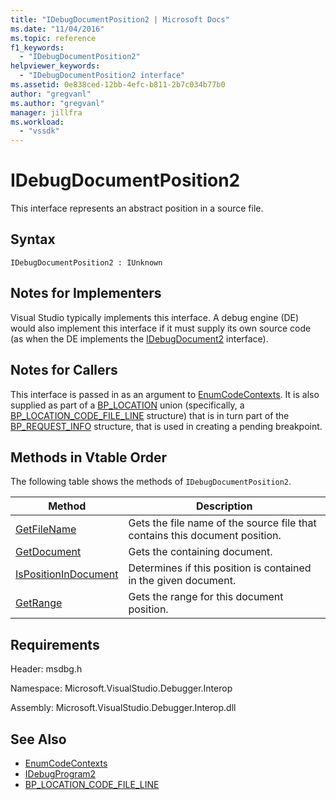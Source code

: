 ```yaml
---
title: "IDebugDocumentPosition2 | Microsoft Docs"
ms.date: "11/04/2016"
ms.topic: reference
f1_keywords:
  - "IDebugDocumentPosition2"
helpviewer_keywords:
  - "IDebugDocumentPosition2 interface"
ms.assetid: 0e838ced-12bb-4efc-b811-2b7c034b77b0
author: "gregvanl"
ms.author: "gregvanl"
manager: jillfra
ms.workload:
  - "vssdk"
---
```

# IDebugDocumentPosition2
This interface represents an abstract position in a source file.

## Syntax

```
IDebugDocumentPosition2 : IUnknown
```

## Notes for Implementers
 Visual Studio typically implements this interface. A debug engine (DE) would also implement this interface if it must supply its own source code (as when the DE implements the [IDebugDocument2](../../../extensibility/debugger/reference/idebugdocument2.md) interface).

## Notes for Callers
 This interface is passed in as an argument to [EnumCodeContexts](../../../extensibility/debugger/reference/idebugprogram2-enumcodecontexts.md). It is also supplied as part of a [BP_LOCATION](../../../extensibility/debugger/reference/bp-location.md) union (specifically, a [BP_LOCATION_CODE_FILE_LINE](../../../extensibility/debugger/reference/bp-location-code-file-line.md) structure) that is in turn part of the [BP_REQUEST_INFO](../../../extensibility/debugger/reference/bp-request-info.md) structure, that is used in creating a pending breakpoint.

## Methods in Vtable Order
 The following table shows the methods of `IDebugDocumentPosition2`.

|Method|Description|
|------------|-----------------|
|[GetFileName](../../../extensibility/debugger/reference/idebugdocumentposition2-getfilename.md)|Gets the file name of the source file that contains this document position.|
|[GetDocument](../../../extensibility/debugger/reference/idebugdocumentposition2-getdocument.md)|Gets the containing document.|
|[IsPositionInDocument](../../../extensibility/debugger/reference/idebugdocumentposition2-ispositionindocument.md)|Determines if this position is contained in the given document.|
|[GetRange](../../../extensibility/debugger/reference/idebugdocumentposition2-getrange.md)|Gets the range for this document position.|

## Requirements
 Header: msdbg.h

 Namespace: Microsoft.VisualStudio.Debugger.Interop

 Assembly: Microsoft.VisualStudio.Debugger.Interop.dll

## See Also
- [EnumCodeContexts](../../../extensibility/debugger/reference/idebugprogram2-enumcodecontexts.md)
- [IDebugProgram2](../../../extensibility/debugger/reference/idebugprogram2.md)
- [BP_LOCATION_CODE_FILE_LINE](../../../extensibility/debugger/reference/bp-location-code-file-line.md)